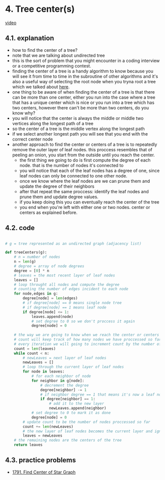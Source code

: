 # 4. Tree center(s)

[video](https://youtu.be/nzF_9bjDzdc?si=MZQTL4p3Wq2y2Sy-)

## 4.1. explanation

- how to find the center of a tree?
- note that we are talking about undirected tree
- this is the sort of problem that you might encounter in a coding interview or a competitive programming contest.
- finding the center of a tree is a handy algorithm to know because you will see it from time to time in the subroutine of other algorithms and it's also a useful way of selecting the root node when you tryna root a tree which we talked about [here](../3.%20Rooting%20a%20tree/README.md).
- one thing to be aware of when finding the center of a tree is that there can be more than one center, either you run into the case where a tree that has a unique center which is nice or you run into a tree which has two centers, however there can't be more than two centers, do you know why?
- you will notice that the center is always the middle or middle two vertices along the longest path of a tree
- so the center of a tree is the middle vertex along the longest path
- if we select another longest path you will see that you end with the correct center node
- another approach to find the center or centers of a tree is to repeatedly remove the outer layer of leaf nodes. this proccess resembles that of peeling an onion, you start from the outside until you reach the center.
  - the first thing we going to do is first compute the degree of each node. that is the number of nodes it's connected to
  - you will notice that each of the leaf nodes has a degree of one, since leaf nodes can only be connected to one other node.
  - once we know where the leaf nodes are we can prune them and update the degree of their neighbors
  - after that repeat the same proccess: identify the leaf nodes and prune them and update degree values.
  - if you keep doing this you can eventually reach the center of the tree
  - you end when you're left with either one or two nodes. center or centers as explained before.

## 4.2. code

```python

# g = tree represented as an undirected graph (adjacency list)

def treeCenters(g):
    # n = number of nodes
    n = len(g)
    # degree = array of node degrees
    degree = [0] * n
    # leaves = the most recent layer of leaf nodes
    leaves = []
    # loop throught all nodes and compute the degree
    # counting the number of edges incident to each node
    for node,edges in g:
        degree[node] = len(edges)
        # if degree[node] == 0 means single node tree
        # if degree[node] == 1 means leaf node
        if degree[node] <= 1:
            leaves.append(node)
            # set degree to 0 so we don't proccess it again
            degree[node] = 0
    
    # the way we are going to know when we reach the center or centers is when we have proccessed all the nodes in the tree.
    # count will keep track of how many nodes we have proccessed so far
    # every iteration we will going to increment count by the number of leafs we found in the last layer
    count = len(leaves)
    while count < n:
        # newLeaves = next layer of leaf nodes
        newLeaves = []
        # loop through the current layer of leaf nodes
        for node in leaves:
            # for each neighbor of node
            for neighbor in g[node]:
                # decrement the degree
                degree[neighbor] -= 1
                # if neighbor degree == 1 that means it's now a leaf node
                if degree[neighbor] == 1:
                    # add it to the new layer
                    newLeaves.append(neighbor)
            # set degree to 0 to mark it as done
            degree[node] = 0
        # update count to be the number of nodes proccessed so far
        count += len(newLeaves)
        # the new layer of leaf nodes becomes the current layer and ignore the previous layer
        leaves = newLeaves
    # the remaining nodes are the centers of the tree
    return leaves
```

## 4.3. practice problems

- [1791. Find Center of Star Graph](https://leetcode.com/problems/find-center-of-star-graph/)
